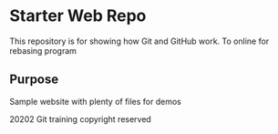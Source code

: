 # Starter Web Repo

This repository is for showing how Git and GitHub work. To online for rebasing program

## Purpose

Sample website with plenty of files for demos

20202 Git training copyright reserved